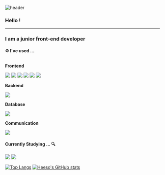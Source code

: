 ![header](https://capsule-render.vercel.app/api?type=waving&color=gradient&height=150&section=header&text=heeso&fontSize=50)

### Hello !
---

### I am a junior front-end developer

#### ⚙ I've used ...

<div style="display:flex; flex-direction:column; align-items:flex-start;">
    <p><strong>Frontend</strong></p>
        <div>
            <img src="https://img.shields.io/badge/html5-E34F26?style=for-the-badge&logo=html5&logoColor=white">
            <img src="https://img.shields.io/badge/css-1572B6?style=for-the-badge&logo=css3&logoColor=white">
            <img src="https://img.shields.io/badge/javascript-F7DF1E?style=for-the-badge&logo=javascript&logoColor=black">
            <img src="https://img.shields.io/badge/Sass-CC6699?style=for-the-badge&logo=Sass&logoColor=white">
            <img src="https://img.shields.io/badge/Tailwind-38B2AC?style=for-the-badge&logo=tailwind-css&logoColor=white">
            <img src="https://img.shields.io/badge/react-61DAFB?style=for-the-badge&logo=react&logoColor=black">
        </div>
    <p><strong>Backend</strong></p>
        <div>
            <img src="https://img.shields.io/badge/Node.js-43853D?style=for-the-badge&logo=node.js&logoColor=white">
        </div> 
    <p><strong>Database</strong></p>
        <div>
            <img src="https://img.shields.io/badge/pocketbase-FFCA28?style=for-the-badge&logo=pocketbase&logoColor=white">
        </div>
    <p><strong>Communication</strong></p>
        <div>
            <img src="https://img.shields.io/badge/Figma-F24E1E?style=for-the-badge&logo=figma&logoColor=white">
        </div>
</div>

#### Currently Studying ... 🔍

<img src = "https://img.shields.io/badge/TypeScript-007ACC?style=for-the-badge&logo=typescript&logoColor=white"> <img src = "	https://img.shields.io/badge/Vue.js-35495E?style=for-the-badge&logo=vue.js&logoColor=4FC08D">

[![Top Langs](https://github-readme-stats.vercel.app/api/top-langs/?username=h2s0&layout=compact)](https://github.com/h2s0/github-readme-stats)
[![Heeso's GitHub stats](https://github-readme-stats.vercel.app/api?username=h2s0)](https://github.com/h2s0/github-readme-stats)
